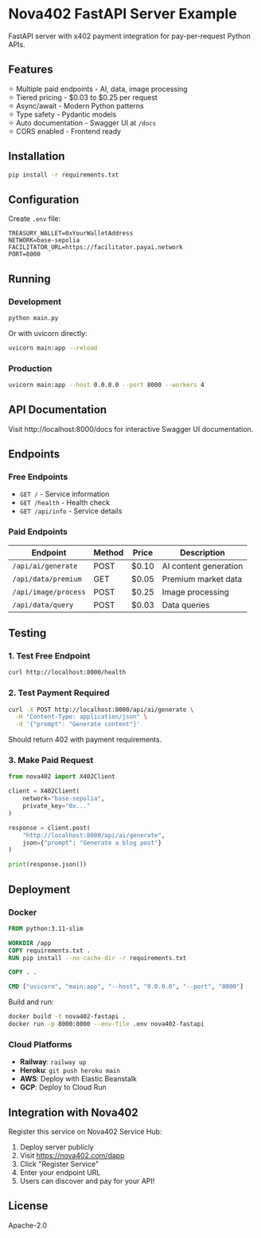 # Nova402 FastAPI Server Example

FastAPI server with x402 payment integration for pay-per-request Python APIs.

## Features

✧ Multiple paid endpoints - AI, data, image processing  
✧ Tiered pricing - $0.03 to $0.25 per request  
✧ Async/await - Modern Python patterns  
✧ Type safety - Pydantic models  
✧ Auto documentation - Swagger UI at `/docs`  
✧ CORS enabled - Frontend ready

## Installation

```bash
pip install -r requirements.txt
```

## Configuration

Create `.env` file:

```env
TREASURY_WALLET=0xYourWalletAddress
NETWORK=base-sepolia
FACILITATOR_URL=https://facilitator.payai.network
PORT=8000
```

## Running

### Development

```bash
python main.py
```

Or with uvicorn directly:

```bash
uvicorn main:app --reload
```

### Production

```bash
uvicorn main:app --host 0.0.0.0 --port 8000 --workers 4
```

## API Documentation

Visit http://localhost:8000/docs for interactive Swagger UI documentation.

## Endpoints

### Free Endpoints

- `GET /` - Service information
- `GET /health` - Health check
- `GET /api/info` - Service details

### Paid Endpoints

| Endpoint | Method | Price | Description |
|----------|--------|-------|-------------|
| `/api/ai/generate` | POST | $0.10 | AI content generation |
| `/api/data/premium` | GET | $0.05 | Premium market data |
| `/api/image/process` | POST | $0.25 | Image processing |
| `/api/data/query` | POST | $0.03 | Data queries |

## Testing

### 1. Test Free Endpoint

```bash
curl http://localhost:8000/health
```

### 2. Test Payment Required

```bash
curl -X POST http://localhost:8000/api/ai/generate \
  -H "Content-Type: application/json" \
  -d '{"prompt": "Generate content"}'
```

Should return 402 with payment requirements.

### 3. Make Paid Request

```python
from nova402 import X402Client

client = X402Client(
    network="base-sepolia",
    private_key="0x..."
)

response = client.post(
    "http://localhost:8000/api/ai/generate",
    json={"prompt": "Generate a blog post"}
)

print(response.json())
```

## Deployment

### Docker

```dockerfile
FROM python:3.11-slim

WORKDIR /app
COPY requirements.txt .
RUN pip install --no-cache-dir -r requirements.txt

COPY . .

CMD ["uvicorn", "main:app", "--host", "0.0.0.0", "--port", "8000"]
```

Build and run:

```bash
docker build -t nova402-fastapi .
docker run -p 8000:8000 --env-file .env nova402-fastapi
```

### Cloud Platforms

- **Railway**: `railway up`
- **Heroku**: `git push heroku main`
- **AWS**: Deploy with Elastic Beanstalk
- **GCP**: Deploy to Cloud Run

## Integration with Nova402

Register this service on Nova402 Service Hub:

1. Deploy server publicly
2. Visit https://nova402.com/dapp
3. Click "Register Service"
4. Enter your endpoint URL
5. Users can discover and pay for your API!

## License

Apache-2.0

